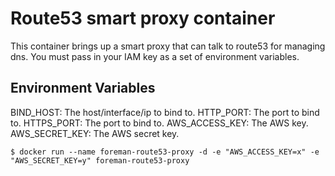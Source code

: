 # Route53 smart proxy container

This container brings up a smart proxy that can talk to route53 for managing dns.  You must pass in your
IAM key as a set of environment variables.

## Environment Variables
BIND_HOST:  The host/interface/ip to bind to.
HTTP_PORT:  The port to bind to.
HTTPS_PORT: The port to bind to.
AWS_ACCESS_KEY: The AWS key.
AWS_SECRET_KEY: The AWS secret key.

```
$ docker run --name foreman-route53-proxy -d -e "AWS_ACCESS_KEY=x" -e "AWS_SECRET_KEY=y" foreman-route53-proxy
```
